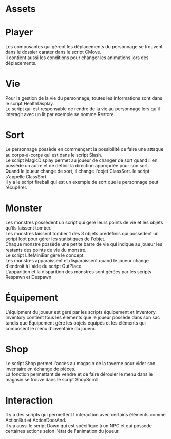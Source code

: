 # Assets

# Player
Les composantes qui gèrent les déplacements du personnage se trouvent dans le dossier carater dans le script CMove.<br />
Il contient aussi les conditions pour changer les animations lors des déplacements.

# Vie
Pour la gestion de la vie du personnage, toutes les informations sont dans le script HealthDisplay.<br />
Le script qui est responsable de rendre de la vie au personnage lors qu'il interagit avec un lit par exemple se nomme Restore.

# Sort
Le personnage possède en commençant la possibilité de faire une attaque au corps-à-corps qui est dans le script Slash.<br />
Le script MagicDisplay permet au joueur de changer de sort quand il en possède un autre et de définir la direction appropriée pour son sort.<br />
Quand le joueur change de sort, il change l'objet ClassSort. le script s'appelle ClassSort.<br />
Il y a le script fireball qui est un exemple de sort que le personnage peut récupérer.

# Monster
Les monstres possèdent un script qui gère leurs points de vie et les objets qu'ils laissent tomber.<br />
Les monstres laissent tomber 1 des 3 objets prédéfinis qui possèdent un script loot pour gérer les statistiques de l'objet.<br />
Chaque monstre possède une petite barre de vie qui indique au joueur les restants des points de vie du monstre.<br />
Le script LifeMiniBar gère le concept.<br />
Les monstres apparaissent et disparaissent quand le joueur change d'endroit à l'aide du script OutPlace.<br />
L'apparition et la disparition des monstres sont gérées par les scripts Respawn et Despawn

# Équipement
L'équipment du joueur est géré par les scripts équipement et Inventory.<br /> 
Inventory contient tous les éléments que le joueur possède dans son sac tandis que Équipement gère les objets équipés et les éléments qui composent le menu d'inventaire du joueur.

# Shop
Le script Shop permet l'accès au magasin de la taverne pour vider son inventaire en échange de pièces.<br />
La fonction permettant de vendre et de faire dérouler le menu dans le magasin se trouve dans le script ShopScroll.

# Interaction
Il y a des scripts qui permettent l'interaction avec certains éléments comme ActionBut et ActionDoorAnd.<br />
Il y a aussi le script Down qui est spécifique à un NPC et qui possède certaines actions selon l'état de l'animation du joueur.
